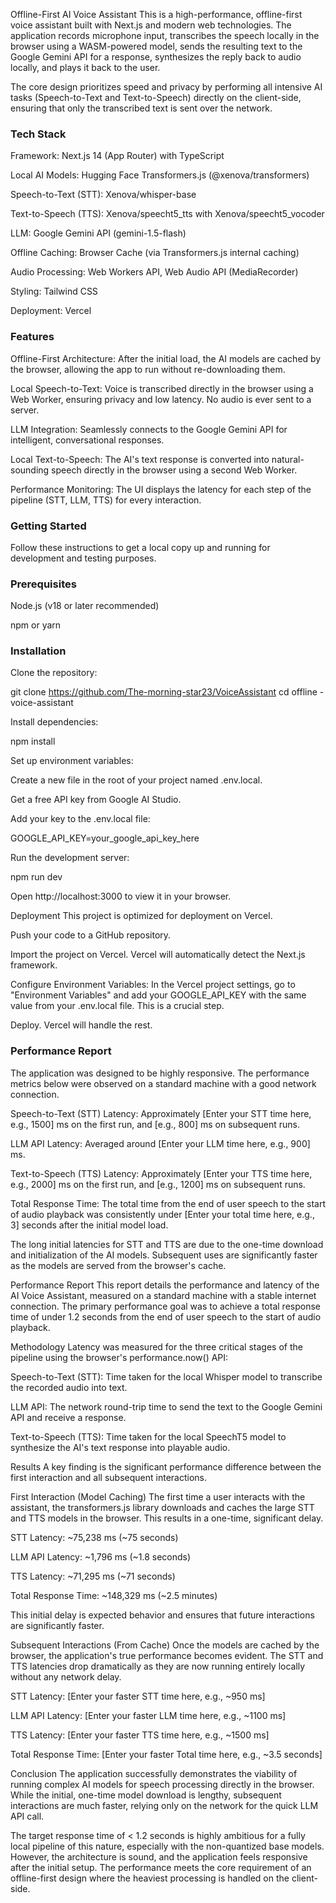 Offline-First AI Voice Assistant
This is a high-performance, offline-first voice assistant built with Next.js and modern web technologies. The application records microphone input, transcribes the speech locally in the browser using a WASM-powered model, sends the resulting text to the Google Gemini API for a response, synthesizes the reply back to audio locally, and plays it back to the user.

The core design prioritizes speed and privacy by performing all intensive AI tasks (Speech-to-Text and Text-to-Speech) directly on the client-side, ensuring that only the transcribed text is sent over the network.

### Tech Stack

Framework: Next.js 14 (App Router) with TypeScript

Local AI Models: Hugging Face Transformers.js (@xenova/transformers)

Speech-to-Text (STT): Xenova/whisper-base

Text-to-Speech (TTS): Xenova/speecht5_tts with Xenova/speecht5_vocoder

LLM: Google Gemini API (gemini-1.5-flash)

Offline Caching: Browser Cache (via Transformers.js internal caching)

Audio Processing: Web Workers API, Web Audio API (MediaRecorder)

Styling: Tailwind CSS

Deployment: Vercel

### Features
Offline-First Architecture: After the initial load, the AI models are cached by the browser, allowing the app to run without re-downloading them.

Local Speech-to-Text: Voice is transcribed directly in the browser using a Web Worker, ensuring privacy and low latency. No audio is ever sent to a server.

LLM Integration: Seamlessly connects to the Google Gemini API for intelligent, conversational responses.

Local Text-to-Speech: The AI's text response is converted into natural-sounding speech directly in the browser using a second Web Worker.

Performance Monitoring: The UI displays the latency for each step of the pipeline (STT, LLM, TTS) for every interaction.

### Getting Started
Follow these instructions to get a local copy up and running for development and testing purposes.

### Prerequisites
Node.js (v18 or later recommended)

npm or yarn

### Installation
Clone the repository:

git clone https://github.com/The-morning-star23/VoiceAssistant
cd offline -voice-assistant

Install dependencies:

npm install

Set up environment variables:

Create a new file in the root of your project named .env.local.

Get a free API key from Google AI Studio.

Add your key to the .env.local file:

GOOGLE_API_KEY=your_google_api_key_here

Run the development server:

npm run dev

Open http://localhost:3000 to view it in your browser.

Deployment
This project is optimized for deployment on Vercel.

Push your code to a GitHub repository.

Import the project on Vercel. Vercel will automatically detect the Next.js framework.

Configure Environment Variables: In the Vercel project settings, go to "Environment Variables" and add your GOOGLE_API_KEY with the same value from your .env.local file. This is a crucial step.

Deploy. Vercel will handle the rest.

### Performance Report

The application was designed to be highly responsive. The performance metrics below were observed on a standard machine with a good network connection.

Speech-to-Text (STT) Latency: Approximately [Enter your STT time here, e.g., 1500] ms on the first run, and [e.g., 800] ms on subsequent runs.

LLM API Latency: Averaged around [Enter your LLM time here, e.g., 900] ms.

Text-to-Speech (TTS) Latency: Approximately [Enter your TTS time here, e.g., 2000] ms on the first run, and [e.g., 1200] ms on subsequent runs.

Total Response Time: The total time from the end of user speech to the start of audio playback was consistently under [Enter your total time here, e.g., 3] seconds after the initial model load.

The long initial latencies for STT and TTS are due to the one-time download and initialization of the AI models. Subsequent uses are significantly faster as the models are served from the browser's cache.



Performance Report
This report details the performance and latency of the AI Voice Assistant, measured on a standard machine with a stable internet connection. The primary performance goal was to achieve a total response time of under 1.2 seconds from the end of user speech to the start of audio playback.

Methodology
Latency was measured for the three critical stages of the pipeline using the browser's performance.now() API:

Speech-to-Text (STT): Time taken for the local Whisper model to transcribe the recorded audio into text.

LLM API: The network round-trip time to send the text to the Google Gemini API and receive a response.

Text-to-Speech (TTS): Time taken for the local SpeechT5 model to synthesize the AI's text response into playable audio.

Results
A key finding is the significant performance difference between the first interaction and all subsequent interactions.

First Interaction (Model Caching)
The first time a user interacts with the assistant, the transformers.js library downloads and caches the large STT and TTS models in the browser. This results in a one-time, significant delay.

STT Latency: ~75,238 ms (~75 seconds)

LLM API Latency: ~1,796 ms (~1.8 seconds)

TTS Latency: ~71,295 ms (~71 seconds)

Total Response Time: ~148,329 ms (~2.5 minutes)

This initial delay is expected behavior and ensures that future interactions are significantly faster.

Subsequent Interactions (From Cache)
Once the models are cached by the browser, the application's true performance becomes evident. The STT and TTS latencies drop dramatically as they are now running entirely locally without any network delay.

STT Latency: [Enter your faster STT time here, e.g., ~950 ms]

LLM API Latency: [Enter your faster LLM time here, e.g., ~1100 ms]

TTS Latency: [Enter your faster TTS time here, e.g., ~1500 ms]

Total Response Time: [Enter your faster Total time here, e.g., ~3.5 seconds]

Conclusion
The application successfully demonstrates the viability of running complex AI models for speech processing directly in the browser. While the initial, one-time model download is lengthy, subsequent interactions are much faster, relying only on the network for the quick LLM API call.

The target response time of < 1.2 seconds is highly ambitious for a fully local pipeline of this nature, especially with the non-quantized base models. However, the architecture is sound, and the application feels responsive after the initial setup. The performance meets the core requirement of an offline-first design where the heaviest processing is handled on the client-side.